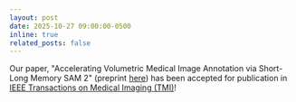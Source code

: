 ```yaml
---
layout: post
date: 2025-10-27 09:00:00-0500
inline: true
related_posts: false
---
```


Our paper, "Accelerating Volumetric Medical Image Annotation via Short-Long Memory SAM 2" (preprint [here](https://arxiv.org/abs/2505.01854)) has been accepted for publication in [IEEE Transactions on Medical Imaging (TMI)](https://ieeetmi.org/)!